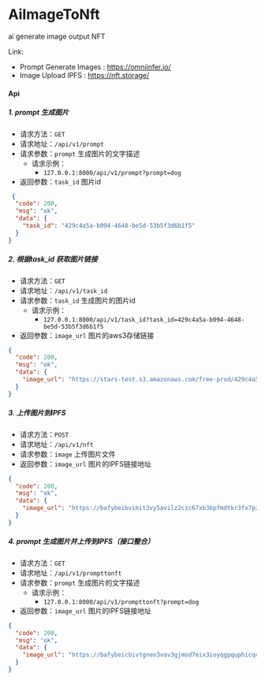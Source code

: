 # AiImageToNft
ai generate image output NFT

Link:
- Prompt Generate Images : https://omniinfer.io/
- Image Upload IPFS : https://nft.storage/



#### Api 
##### 1. prompt 生成图片  
- 请求方法：`GET`
- 请求地址：`/api/v1/prompt`
- 请求参数：`prompt` 生成图片的文字描述
  - 请求示例：
    - `127.0.0.1:8000/api/v1/prompt?prompt=dog`
- 返回参数：`task_id` 图片id

```json
 {
  "code": 200,
  "msg": "ok",
  "data": {
    "task_id": "429c4a5a-b094-4648-be5d-53b5f3d6b1f5"
  }
}
```


##### 2. 根据task_id 获取图片链接
- 请求方法：`GET`
- 请求地址：`/api/v1/task_id`
- 请求参数：`task_id` 生成图片的图片id 
  - 请求示例：
    - `127.0.0.1:8000/api/v1/task_id?task_id=429c4a5a-b094-4648-be5d-53b5f3d6b1f5`
- 返回参数：`image_url` 图片的aws3存储链接

```json
{
  "code": 200,
  "msg": "ok",
  "data": {
    "image_url": "https://stars-test.s3.amazonaws.com/free-prod/429c4a5a-b094-4648-be5d-53b5f3d6b1f5-0.png"
  }
}
```

##### 3. 上传图片到IPFS
- 请求方法：`POST`
- 请求地址：`/api/v1/nft`
- 请求参数：`image` 上传图片文件
- 返回参数：`image_url` 图片的IPFS链接地址

```json
{
  "code": 200,
  "msg": "ok",
  "data": {
    "image_url": "https://bafybeibvimit3vy5avilz2czc67xb36pfmdtkr3fx7pzaucrujhr62qifi.ipfs.nftstorage.link/111.png"
  }
}
```


##### 4. prompt 生成图片并上传到IPFS（接口整合）
- 请求方法：`GET`
- 请求地址：`/api/v1/prompttonft`
- 请求参数：`prompt` 生成图片的文字描述
  - 请求示例：
    - `127.0.0.1:8000/api/v1/prompttonft?prompt=dog`
- 返回参数：`image_url` 图片的IPFS链接地址

```json
{
  "code": 200,
  "msg": "ok",
  "data": {
    "image_url": "https://bafybeicbivtgneo3vov3gjmod7eix3ioyqgpquphicqcwtnug53wr7juey.ipfs.nftstorage.link/dog"
  }
}
```

